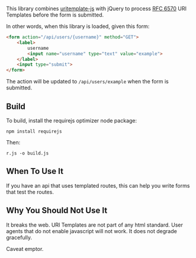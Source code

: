 This library combines [uritemplate-js](https://github.com/fxa/uritemplate-js)
with jQuery to process [RFC 6570](http://tools.ietf.org/html/rfc6570)
URI Templates before the form is submitted.

In other words, when this library is loaded, given this form:

```html
<form action="/api/users/{username}" method="GET">
    <label>
        username
        <input name="username" type="text" value="example">
    </label>
    <input type="submit">
</form>
```

The action will be updated to `/api/users/example` when the
form is submitted.

## Build

To build, install the requirejs optimizer node package:

    npm install requirejs

Then:

	r.js -o build.js

## When To Use It

If you have an api that uses templated routes, this can help
you write forms that test the routes.

## Why You Should Not Use It

It breaks the web. URI Templates are not part of any html
standard. User agents that do not enable javascript will
not work. It does not degrade gracefully.

Caveat emptor.
